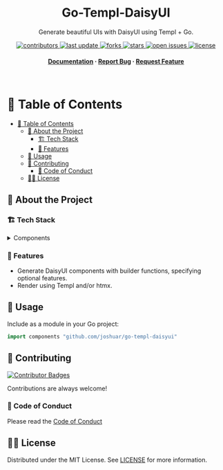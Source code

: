 <!--
 Copyright 2024 Joshua Rich <joshua.rich@gmail.com>.
 SPDX-License-Identifier: MIT
-->

<div align="center">

  <!-- <img src="assets/logo.png" alt="logo" width="200" height="auto" /> -->
  <h1>Go-Templ-DaisyUI</h1>

  <p>
     Generate beautiful UIs with DaisyUI using Templ + Go.
  </p>

<!-- Badges -->
<p>
  <a href="https://github.com/joshuar/go-templ-daisyui/graphs/contributors">
    <img src="https://img.shields.io/github/contributors/joshuar/go-templ-daisyui" alt="contributors" />
  </a>
  <a href="">
    <img src="https://img.shields.io/github/last-commit/joshuar/go-templ-daisyui" alt="last update" />
  </a>
  <a href="https://github.com/joshuar/go-templ-daisyui/network/members">
    <img src="https://img.shields.io/github/forks/joshuar/go-templ-daisyui" alt="forks" />
  </a>
  <a href="https://github.com/joshuar/go-templ-daisyui/stargazers">
    <img src="https://img.shields.io/github/stars/joshuar/go-templ-daisyui" alt="stars" />
  </a>
  <a href="https://github.com/joshuar/go-templ-daisyui/issues/">
    <img src="https://img.shields.io/github/issues/joshuar/go-templ-daisyui" alt="open issues" />
  </a>
  <a href="https://github.com/joshuar/go-templ-daisyui/blob/master/LICENSE">
    <img src="https://img.shields.io/github/license/joshuar/go-templ-daisyui.svg" alt="license" />
  </a>
</p>

<h4>
    <!-- <a href="https://github.com/joshuar/go-templ-daisyui/">View Demo</a>
  <span> · </span> -->
    <a href="https://github.com/joshuar/go-templ-daisyui">Documentation</a>
  <span> · </span>
    <a href="https://github.com/joshuar/go-templ-daisyui/issues/">Report Bug</a>
  <span> · </span>
    <a href="https://github.com/joshuar/go-templ-daisyui/issues/">Request Feature</a>
  </h4>
</div>

<br />

<!-- Table of Contents -->
# 📜 Table of Contents

- [📜 Table of Contents](#-table-of-contents)
  - [🌟 About the Project](#-about-the-project)
    - [🏗️ Tech Stack](#️-tech-stack)
    - [🎯 Features](#-features)
  - [🧰 Usage](#-usage)
  - [👋 Contributing](#-contributing)
    - [🤝 Code of Conduct](#-code-of-conduct)
  - [🧑‍⚖️ License](#️-license)

<!-- About the Project -->
## 🌟 About the Project

<!-- Screenshots
### :camera: Screenshots

<div align="center">
  <img src="https://placehold.co/600x400?text=Your+Screenshot+here" alt="screenshot" />
</div> -->

<!-- TechStack -->
### 🏗️ Tech Stack

<details>
  <summary>Components</summary>
  <ul>
    <li><a href="https://go.dev/">Go</a></li>
    <li><a href="https://templ.guide/">Templ</a></li>
    <li><a href="https://daisyui.com/">DaisyUI</a></li>
    <li><a href="https://htmx.org/">htmx</a></li>
  </ul>
</details>

<!-- Features -->
### 🎯 Features

- Generate DaisyUI components with builder functions, specifying optional features.
- Render using Templ and/or htmx.

## 🧰 Usage

Include as a module in your Go project:

```go
import components "github.com/joshuar/go-templ-daisyui" 
```

## 👋 Contributing

<a href="https://github.com/joshuar/go-templ-daisyui/graphs/contributors">
  <img src="https://contrib.rocks/image?repo=joshuar/go-templ-daisyui" alt="Contributor Badges"/>
</a>

Contributions are always welcome!

<!-- See `contributing.md` for ways to get started. -->

### 🤝 Code of Conduct

Please read the [Code of Conduct](https://github.com/joshuar/go-templ-daisyui/blob/master/CODE_OF_CONDUCT.md)

<!-- FAQ
## :grey_question: FAQ

- Question 1

  + Answer 1

- Question 2

  + Answer 2 -->

## 🧑‍⚖️ License

Distributed under the MIT License. See [LICENSE](./LICENSE) for more information.
